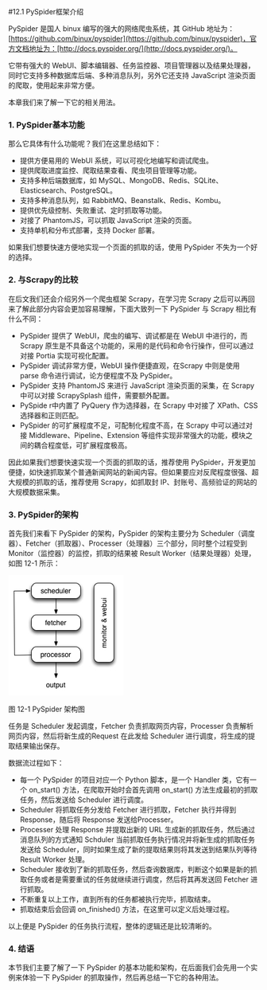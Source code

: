 #12.1 PySpider框架介绍

PySpider 是国人 binux 编写的强大的网络爬虫系统，其 GitHub 地址为：[https://github.com/binux/pyspider](https://github.com/binux/pyspider)，官方文档地址为：[http://docs.pyspider.org/](http://docs.pyspider.org/)。

它带有强大的 WebUI、脚本编辑器、任务监控器、项目管理器以及结果处理器，同时它支持多种数据库后端、多种消息队列，另外它还支持 JavaScript 渲染页面的爬取，使用起来非常方便。

本章我们来了解一下它的相关用法。

### 1. PySpider基本功能

那么它具体有什么功能呢？我们在这里总结如下：
* 提供方便易用的 WebUI 系统，可以可视化地编写和调试爬虫。
* 提供爬取进度监控、爬取结果查看、爬虫项目管理等功能。
* 支持多种后端数据库，如 MySQL、MongoDB、Redis、SQLite、Elasticsearch、PostgreSQL。
* 支持多种消息队列，如 RabbitMQ、Beanstalk、Redis、Kombu。
* 提供优先级控制、失败重试、定时抓取等功能。
* 对接了 PhantomJS，可以抓取 JavaScript 渲染的页面。
* 支持单机和分布式部署，支持 Docker 部署。

如果我们想要快速方便地实现一个页面的抓取的话，使用 PySpider 不失为一个好的选择。

### 2. 与Scrapy的比较

在后文我们还会介绍另外一个爬虫框架 Scrapy，在学习完 Scrapy 之后可以再回来了解此部分内容会更加容易理解，下面大致列一下 PySpider 与 Scrapy 相比有什么不同：
* PySpider 提供了 WebUI，爬虫的编写、调试都是在 WebUI 中进行的，而 Scrapy 原生是不具备这个功能的，采用的是代码和命令行操作，但可以通过对接 Portia 实现可视化配置。
* PySpider 调试非常方便，WebUI 操作便捷直观，在Scrapy 中则是使用 parse 命令进行调试，论方便程度不及 PySpider。
* PySpider 支持 PhantomJS 来进行 JavaScript 渲染页面的采集，在 Scrapy 中可以对接 ScrapySplash 组件，需要额外配置。
* PySpide r中内置了 PyQuery 作为选择器，在 Scrapy 中对接了 XPath、CSS 选择器和正则匹配。
* PySpider 的可扩展程度不足，可配制化程度不高，在 Scrapy 中可以通过对接 Middleware、Pipeline、Extension 等组件实现非常强大的功能，模块之间的耦合程度低，可扩展程度极高。

因此如果我们想要快速实现一个页面的抓取的话，推荐使用 PySpider，开发更加便捷，如快速抓取某个普通新闻网站的新闻内容。但如果要应对反爬程度很强、超大规模的抓取的话，推荐使用 Scrapy，如抓取封 IP、封账号、高频验证的网站的大规模数据采集。

### 3. PySpider的架构

首先我们来看下 PySpider 的架构，PySpider 的架构主要分为 Scheduler（调度器）、Fetcher（抓取器）、Processer（处理器）三个部分，同时整个过程受到Monitor（监控器）的监控，抓取的结果被 Result Worker（结果处理器）处理，如图 12-1 所示：

![](./pictures/12-1.jpg)

图 12-1 PySpider 架构图

任务是 Scheduler 发起调度，Fetcher 负责抓取网页内容，Processer 负责解析网页内容，然后将新生成的Request 在此发给 Scheduler 进行调度，将生成的提取结果输出保存。

数据流过程如下：
* 每一个 PySpider 的项目对应一个 Python 脚本，是一个 Handler 类，它有一个 on_start() 方法，在爬取开始时会首先调用 on_start() 方法生成最初的抓取任务，然后发送给 Scheduler 进行调度。
* Scheduler 将抓取任务分发给 Fetcher 进行抓取，Fetcher 执行并得到 Response，随后将 Response 发送给Processer。
* Processer 处理 Response 并提取出新的 URL 生成新的抓取任务，然后通过消息队列的方式通知 Schduler 当前抓取任务执行情况并将新生成的抓取任务发送给 Scheduler，同时如果生成了新的提取结果则将其发送到结果队列等待 Result Worker 处理。
* Scheduler 接收到了新的抓取任务，然后查询数据库，判断这个如果是新的抓取任务或者是需要重试的任务就继续进行调度，然后将其再发送回 Fetcher 进行抓取。
* 不断重复以上工作，直到所有的任务都被执行完毕，抓取结束。
* 抓取结束后会回调 on_finished() 方法，在这里可以定义后处理过程。

以上便是 PySpider 的任务执行流程，整体的逻辑还是比较清晰的。

### 4. 结语

本节我们主要了解了一下 PySpider 的基本功能和架构，在后面我们会先用一个实例来体验一下 PySpider 的抓取操作，然后再总结一下它的各种用法。
